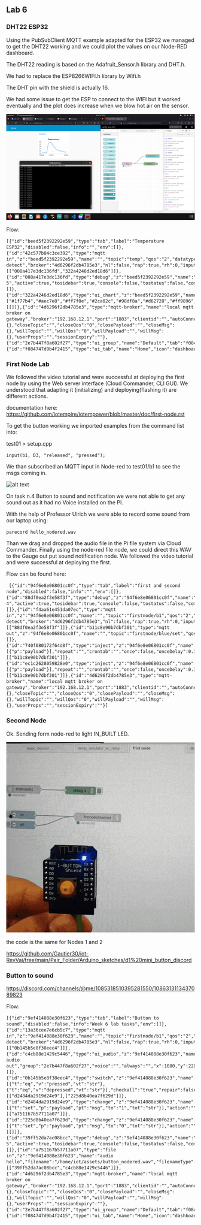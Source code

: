 ## Lab 6

### DHT22 ESP32

Using the PubSubClient MQTT example adapted for the ESP32 we managed to get the DHT22 working and we could plot the values on our Node-RED dashboard.

The DHT22 reading is based on the Adafruit_Sensor.h library and DHT.h.

We had to replace the ESP8266WIFI.h library by Wifi.h

The DHT pin with the shield is actually 16.

We had some issue to get the ESP to connect to the WIFI but it worked eventually and the plot does increase when we blow hot air on the sensor.

![alt text](../..//Pictures/Week_6/dht22-esp32.png)

Flow:

```
[{"id":"beed5f2392292e59","type":"tab","label":"Temperature ESP32","disabled":false,"info":"","env":[]},{"id":"42c577b04c3ce392","type":"mqtt in","z":"beed5f2392292e59","name":"","topic":"temp","qos":"2","datatype":"auto-detect","broker":"4d6296f2db4785e3","nl":false,"rap":true,"rh":0,"inputs":0,"x":250,"y":320,"wires":[["008a417e3dc136fd","322a4246d2ed18d6"]]},{"id":"008a417e3dc136fd","type":"debug","z":"beed5f2392292e59","name":"debug 5","active":true,"tosidebar":true,"console":false,"tostatus":false,"complete":"false","statusVal":"","statusType":"auto","x":480,"y":320,"wires":[]},{"id":"322a4246d2ed18d6","type":"ui_chart","z":"beed5f2392292e59","name":"","group":"2e7b447f8a602f27","order":0,"width":0,"height":0,"label":"Temperature","chartType":"line","legend":"false","xformat":"HH:mm:ss","interpolate":"linear","nodata":"","dot":false,"ymin":"","ymax":"","removeOlder":1,"removeOlderPoints":"","removeOlderUnit":"3600","cutout":0,"useOneColor":false,"useUTC":false,"colors":["#1f77b4","#aec7e8","#ff7f0e","#2ca02c","#98df8a","#d62728","#ff9896","#9467bd","#c5b0d5"],"outputs":1,"useDifferentColor":false,"className":"","x":510,"y":240,"wires":[[]]},{"id":"4d6296f2db4785e3","type":"mqtt-broker","name":"local mqtt broker on gateway","broker":"192.168.12.1","port":"1883","clientid":"","autoConnect":true,"usetls":false,"protocolVersion":"4","keepalive":"60","cleansession":true,"birthTopic":"","birthQos":"0","birthPayload":"","birthMsg":{},"closeTopic":"","closeQos":"0","closePayload":"","closeMsg":{},"willTopic":"","willQos":"0","willPayload":"","willMsg":{},"userProps":"","sessionExpiry":""},{"id":"2e7b447f8a602f27","type":"ui_group","name":"Default","tab":"f084747d9b4f2415","order":1,"disp":true,"width":"6","collapse":false,"className":""},{"id":"f084747d9b4f2415","type":"ui_tab","name":"Home","icon":"dashboard","disabled":false,"hidden":false}]

```

### First Node Lab

We followed the video tutorial and were successful at deploying the first node by using the Web server interface (Cloud Commander, CLI GUI). We understood that adapting it (initializing) and deploying(flashing it) are different actions. 

documentation here: https://github.com/iotempire/iotempower/blob/master/doc/first-node.rst

To get the button working we imported examples from the command list into:

test01 > setup.cpp

    input(b1, D3, "released", "pressed");

We than subscribed an MQTT input in Node-red to test01/b1 to see the msgs coming in. 

![alt text](../..//Pictures/Week_6/depressed_button.gif)

On task n.4 Button to sound and notification we were not able to get any sound out as it had no Voice installed on the PI. 

With the help of Professor Ulrich we were able to record some sound from our laptop using: 

    parecord hello_nodered.wav

Than we drag and dropped the audio file in the Pi file system via Cloud Commander. Finally using the node-red file node, we could direct this WAV to the Gauge out put sound notification node. 
We followed the video tutorial and were successful at deploying the first.


Flow can be found here:

     [{"id":"94f6e8e06801cc0f","type":"tab","label":"first and second node","disabled":false,"info":"","env":[]},{"id":"88df0ea2f3e58f3f","type":"debug","z":"94f6e8e06801cc0f","name":"debug 4","active":true,"tosidebar":true,"console":false,"tostatus":false,"complete":"false","statusVal":"","statusType":"auto","x":460,"y":140,"wires":[]},{"id":"f4aa61e451da07ec","type":"mqtt in","z":"94f6e8e06801cc0f","name":"","topic":"firstnode/b1","qos":"2","datatype":"auto-detect","broker":"4d6296f2db4785e3","nl":false,"rap":true,"rh":0,"inputs":0,"x":230,"y":140,"wires":[["88df0ea2f3e58f3f"]]},{"id":"b11c8e90b7dbf301","type":"mqtt out","z":"94f6e8e06801cc0f","name":"","topic":"firstnode/blue/set","qos":"","retain":"","respTopic":"","contentType":"","userProps":"","correl":"","expiry":"","broker":"4d6296f2db4785e3","x":530,"y":240,"wires":[]},{"id":"740f080172f64d8f","type":"inject","z":"94f6e8e06801cc0f","name":"","props":[{"p":"payload"}],"repeat":"","crontab":"","once":false,"onceDelay":0.1,"topic":"","payload":"on","payloadType":"str","x":230,"y":240,"wires":[["b11c8e90b7dbf301"]]},{"id":"ec1c2628059828e0","type":"inject","z":"94f6e8e06801cc0f","name":"","props":[{"p":"payload"}],"repeat":"","crontab":"","once":false,"onceDelay":0.1,"topic":"","payload":"off","payloadType":"str","x":230,"y":280,"wires":[["b11c8e90b7dbf301"]]},{"id":"4d6296f2db4785e3","type":"mqtt-broker","name":"local mqtt broker on gateway","broker":"192.168.12.1","port":"1883","clientid":"","autoConnect":true,"usetls":false,"protocolVersion":"4","keepalive":"60","cleansession":true,"birthTopic":"","birthQos":"0","birthPayload":"","birthMsg":{},"closeTopic":"","closeQos":"0","closePayload":"","closeMsg":{},"willTopic":"","willQos":"0","willPayload":"","willMsg":{},"userProps":"","sessionExpiry":""}]   

### Second Node

Ok. Sending form node-red to light IN_BUILT LED.

![alt text](../../Pictures/Week_6/gif_node_2.gif)

the code is the same for Nodes 1 and 2

https://github.com/Gautier30/iot-ReyVai/tree/main/Pair_Folder/Arduino_sketches/d1%20mini_button_discord



### Button to sound

https://discord.com/channels/@me/1085318510395281550/1086313113437089823

Flow:

    [{"id":"9ef414088e30f623","type":"tab","label":"Button to sound","disabled":false,"info":"Week 6 lab tasks","env":[]},{"id":"13a36cee7e6cb5c7","type":"mqtt in","z":"9ef414088e30f623","name":"","topic":"firstnode/b1","qos":"2","datatype":"auto-detect","broker":"4d6296f2db4785e3","nl":false,"rap":true,"rh":0,"inputs":0,"x":210,"y":240,"wires":[["0b145b5e8f38eec4"]]},{"id":"c4cb88e1429c5446","type":"ui_audio","z":"9ef414088e30f623","name":"button audio out","group":"2e7b447f8a602f27","voice":"","always":"","x":1080,"y":220,"wires":[]},{"id":"0b145b5e8f38eec4","type":"switch","z":"9ef414088e30f623","name":"","property":"payload","propertyType":"msg","rules":[{"t":"eq","v":"pressed","vt":"str"},{"t":"eq","v":"depressed","vt":"str"}],"checkall":"true","repair":false,"outputs":2,"x":430,"y":240,"wires":[["d2484da2919d24e9"],["225d8b40ea7f629d"]]},{"id":"d2484da2919d24e9","type":"change","z":"9ef414088e30f623","name":"one","rules":[{"t":"set","p":"payload","pt":"msg","to":"1","tot":"str"}],"action":"","property":"","from":"","to":"","reg":false,"x":610,"y":240,"wires":[["a751167b57711a07"]]},{"id":"225d8b40ea7f629d","type":"change","z":"9ef414088e30f623","name":"zero","rules":[{"t":"set","p":"payload","pt":"msg","to":"0","tot":"str"}],"action":"","property":"","from":"","to":"","reg":false,"x":610,"y":300,"wires":[[]]},{"id":"39ff52da7ac08bcc","type":"debug","z":"9ef414088e30f623","name":"debug 5","active":true,"tosidebar":true,"console":false,"tostatus":false,"complete":"false","statusVal":"","statusType":"auto","x":1060,"y":300,"wires":[]},{"id":"a751167b57711a07","type":"file in","z":"9ef414088e30f623","name":"audio hello","filename":"/home/iot/assets/button_nodered.wav","filenameType":"str","format":"","chunk":false,"sendError":false,"encoding":"none","allProps":false,"x":850,"y":240,"wires":[["39ff52da7ac08bcc","c4cb88e1429c5446"]]},{"id":"4d6296f2db4785e3","type":"mqtt-broker","name":"local mqtt broker on gateway","broker":"192.168.12.1","port":"1883","clientid":"","autoConnect":true,"usetls":false,"protocolVersion":"4","keepalive":"60","cleansession":true,"birthTopic":"","birthQos":"0","birthPayload":"","birthMsg":{},"closeTopic":"","closeQos":"0","closePayload":"","closeMsg":{},"willTopic":"","willQos":"0","willPayload":"","willMsg":{},"userProps":"","sessionExpiry":""},{"id":"2e7b447f8a602f27","type":"ui_group","name":"Default","tab":"f084747d9b4f2415","order":1,"disp":true,"width":"6","collapse":false,"className":""},{"id":"f084747d9b4f2415","type":"ui_tab","name":"Home","icon":"dashboard","disabled":false,"hidden":false}]

